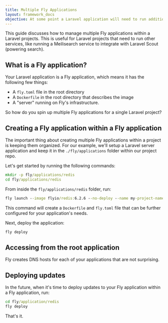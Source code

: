 ```yaml
---
title: Multiple Fly Applications
layout: framework_docs
objective: At some point a Laravel application will need to run additional services, perhaps Meilisearch to help power search with Laravel Scout. Learn how to manage multiple applications from one Laravel project to keep your monolith a monolith.
---
```


This guide discusses how to manage multiple Fly applications within a Laravel projects. This is useful for Laravel projects that need to run other services, like running a Meilisearch service to integrate with Laravel Scout (powering search).

## What is a Fly application?

Your Laravel application is a Fly application, which means it has the following few things:

* A `fly.toml` file in the root directory
* A `Dockerfile` in the root directory that describes the image
* A "server" running on Fly's infrastructure.

So how do you spin up multiple Fly applications for a single Laravel project?

## Creating a Fly application within a Fly application

The important thing about creating multiple Fly applications within a project is keeping them organized. For our example, we'll setup a Laravel server application and keep it in the `./fly/applications` folder within our project repo.

Let's get started by running the following commands:

```cmd
mkdir -p fly/applications/redis
cd fly/applications/redis
```

From inside the `fly/applications/redis` folder, run:

```cmd
fly launch --image flyio/redis:6.2.6 --no-deploy --name my-project-name-redis
```

This command will create a `Dockerfile` and `fly.toml` file that can be further configured for your application's needs.

Next, deploy the application:

```cmd
fly deploy
```

## Accessing from the root application

Fly creates DNS hosts for each of your applications that are not surprising.

## Deploying updates

In the future, when it's time to deploy updates to your Fly application within a Fly application, run:

```cmd
cd fly/application/redis
fly deploy
```

That's it.
